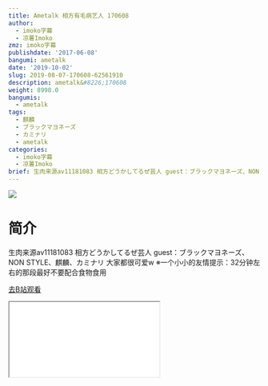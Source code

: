 ```yaml
---
title: Ametalk 相方有毛病艺人 170608
author:
  - imoko字幕
  - 凉薯Imoko
zmz: imoko字幕
publishdate: '2017-06-08'
bangumi: ametalk
date: '2019-10-02'
slug: 2019-08-07-170608-62561910
description: ametalk&#8226;170608
weight: 8998.0
bangumis:
  - ametalk
tags:
  - 麒麟
  - ブラックマヨネーズ
  - カミナリ
  - ametalk
categories:
  - imoko字幕
  - 凉薯Imoko
brief: 生肉来源av11181083 相方どうかしてるぜ芸人 guest：ブラックマヨネーズ、NON STYLE、麒麟、カミナリ 大家都很可爱w ※一个小小的友情提示：32分钟左右的那段最好不要配合食物食用
---
```

![](https://raw.githubusercontent.com/tcgriffith/owaraisite/master/static/tmpimg/8dc89ac106afa34c0176c866b049700c3d64d5bd.jpg.480.jpg)
# 简介  
生肉来源av11181083
相方どうかしてるぜ芸人
guest：ブラックマヨネーズ、NON STYLE、麒麟、カミナリ
大家都很可爱w
※一个小小的友情提示：32分钟左右的那段最好不要配合食物食用  

[去B站观看](https://www.bilibili.com/video/av62561910/)
<div class ="resp-container"><iframe class="testiframe" src="//player.bilibili.com/player.html?aid=62561910"", scrolling="no", allowfullscreen="true" > </iframe></div> 
